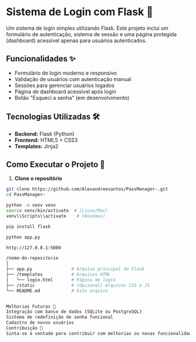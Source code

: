 # Sistema de Login com Flask 🚀  

Um sistema de login simples utilizando Flask. Este projeto inclui um formulário de autenticação, sistema de sessão e uma página protegida (dashboard) acessível apenas para usuários autenticados.  

## Funcionalidades ✨  
- Formulário de login moderno e responsivo  
- Validação de usuários com autenticação manual  
- Sessões para gerenciar usuários logados  
- Página de dashboard acessível após login  
- Botão "Esqueci a senha" (em desenvolvimento)  

## Tecnologias Utilizadas 🛠️  
- **Backend:** Flask (Python)  
- **Frontend:** HTML5 + CSS3  
- **Templates:** Jinja2  

## Como Executar o Projeto 🏃  
1. **Clone o repositório**  
```bash  
git clone https://github.com/Alexandreesantos/PassManager-.git  
cd PassManager- 

python -m venv venv  
source venv/bin/activate  # (Linux/Mac)  
venv\\Scripts\\activate    # (Windows)  

pip install flask  

python app.py  

http://127.0.0.1:5000

/nome-do-repositorio  
│  
├── app.py               # Arquivo principal do Flask  
├── /templates           # Arquivos HTML  
│   └── login.html       # Página de login  
├── /static              # (Opcional) Arquivos CSS e JS  
└── README.md            # Este arquivo  


Melhorias Futuras 🚧
Integração com banco de dados (SQLite ou PostgreSQL)
Sistema de redefinição de senha funcional
Cadastro de novos usuários
Contribuição 🤝
Sinta-se à vontade para contribuir com melhorias ou novas funcionalidades!
